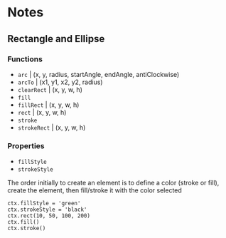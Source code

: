 # Notes

## Rectangle and Ellipse

### Functions

- `arc` | (x, y, radius, startAngle, endAngle, antiClockwise)
- `arcTo` | (x1, y1, x2, y2, radius)
- `clearRect` | (x, y, w, h)
- `fill`
- `fillRect` | (x, y, w, h)
- `rect` | (x, y, w, h)
- `stroke`
- `strokeRect` | (x, y, w, h)

### Properties

- `fillStyle`
- `strokeStyle`

The order initially to create an element is to define a color (stroke or fill), create the element, then fill/stroke it with the color selected

```
ctx.fillStyle = 'green'
ctx.strokeStyle = 'black'
ctx.rect(10, 50, 100, 200)
ctx.fill()
ctx.stroke()
```